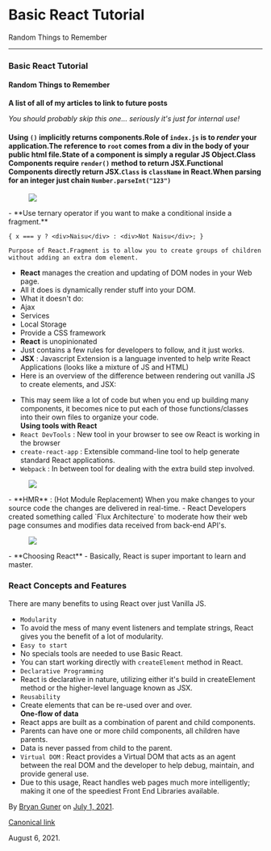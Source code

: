 # Basic React Tutorial

Random Things to Remember

---

### Basic React Tutorial

#### Random Things to Remember

<strong>A list of all of my articles to link to future posts</strong>
<br/>

<em>You should probably skip this one… seriously it's just for internal use!</em>

#### Using `()` implicitly returns components.Role of `index.js` is to _render_ your application.The reference to `root` comes from a div in the body of your public html file.State of a component is simply a regular JS Object.Class Components require `render()` method to return JSX.Functional Components directly return JSX.`Class` is `className` in React.When parsing for an integer just chain `Number.parseInt("123")`

<figure><img src="https://cdn-images-1.medium.com/max/800/0*16IltJu5wXjzgXyU.gif" class="graf-image" /></figure>- <span id="3b86">**Use ternary operator if you want to make a conditional inside a fragment.**</span>

<!-- -->

    { x === y ? <div>Naisu</div> : <div>Not Naisu</div>; }

    Purpose of React.Fragment is to allow you to create groups of children without adding an extra dom element.

- <span id="5cbe">**React** manages the creation and updating of DOM nodes in your Web page.</span>
- <span id="d253">All it does is dynamically render stuff into your DOM.</span>
- <span id="093c">What it doesn't do:</span>
- <span id="bd7d">Ajax</span>
- <span id="7f06">Services</span>
- <span id="b1b9">Local Storage</span>
- <span id="47a9">Provide a CSS framework</span>
- <span id="57d1">**React** is unopinionated</span>
- <span id="b277">Just contains a few rules for developers to follow, and it just works.</span>
- <span id="dafd">**JSX** : Javascript Extension is a language invented to help write React Applications (looks like a mixture of JS and HTML)</span>
- <span id="fc46">Here is an overview of the difference between rendering out vanilla JS to create elements, and JSX:</span>

<!-- -->

- <span id="eec2">This may seem like a lot of code but when you end up building many components, it becomes nice to put each of those functions/classes into their own files to organize your code.  
   **Using tools with React**</span>
- <span id="6c32">`React DevTools` : New tool in your browser to see ow React is working in the browser</span>
- <span id="3f86">`create-react-app` : Extensible command-line tool to help generate standard React applications.</span>
- <span id="da3c">`Webpack` : In between tool for dealing with the extra build step involved.</span>

<figure><img src="https://cdn-images-1.medium.com/max/800/0*4O0NPGEa-1NcDOIA.png" class="graf-image" /></figure>- <span id="9d53">**HMR** : (Hot Module Replacement) When you make changes to your source code the changes are delivered in real-time.</span>
- <span id="8d5b">React Developers created something called `Flux Architecture` to moderate how their web page consumes and modifies data received from back-end API's.</span>

<figure><img src="https://cdn-images-1.medium.com/max/800/0*hXODC_ZsM-egMFI4.png" class="graf-image" /></figure>- <span id="97a3">**Choosing React**</span>
- <span id="1589">Basically, React is super important to learn and master.</span>

### React Concepts and Features

There are many benefits to using React over just Vanilla JS.

- <span id="6bac">`Modularity`</span>
- <span id="3fc9">To avoid the mess of many event listeners and template strings, React gives you the benefit of a lot of modularity.</span>
- <span id="20d5">`Easy to start`</span>
- <span id="8e3e">No specials tools are needed to use Basic React.</span>
- <span id="f1a2">You can start working directly with `createElement` method in React.</span>
- <span id="2a43">`Declarative Programming`</span>
- <span id="c587">React is declarative in nature, utilizing either it's build in createElement method or the higher-level language known as JSX.</span>
- <span id="866d">`Reusability`</span>
- <span id="eff3">Create elements that can be re-used over and over.  
   **One-flow of data**</span>
- <span id="5c6e">React apps are built as a combination of parent and child components.</span>
- <span id="5a30">Parents can have one or more child components, all children have parents.</span>
- <span id="d6c8">Data is never passed from child to the parent.</span>
- <span id="dc54">`Virtual DOM` : React provides a Virtual DOM that acts as an agent between the real DOM and the developer to help debug, maintain, and provide general use.</span>
- <span id="90bf">Due to this usage, React handles web pages much more intelligently; making it one of the speediest Front End Libraries available.</span>

By <a href="https://medium.com/@bryanguner" class="p-author h-card">Bryan Guner</a> on [July 1, 2021](https://medium.com/p/647ba595e607).

<a href="https://medium.com/@bryanguner/react-tutorial-from-basics-647ba595e607" class="p-canonical">Canonical link</a>

August 6, 2021.
